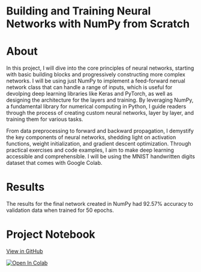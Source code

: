 # Building and Training Neural Networks with NumPy from Scratch

# About

In this project, I will dive into the core principles of neural networks, starting with basic building blocks and progressively constructing more complex networks. I will be using just NumPy to implement a feed-forward nerual network class that can handle a range of inputs, which is useful for devolping deep learning libraries like Keras and PyTorch, as well as designing the architecture for the layers and training. By leveraging NumPy, a fundamental library for numerical computing in Python, I guide readers through the process of creating custom neural networks, layer by layer, and training them for various tasks.

From data preprocessing to forward and backward propagation, I demystify the key components of neural networks, shedding light on activation functions, weight initialization, and gradient descent optimization. Through practical exercises and code examples, I aim to make deep learning accessible and comprehensible. I will be using the MNIST handwritten digits dataset that comes with Google Colab.

# Results

The results for the final network created in NumPy had 92.57% accuracy to validation data when trained for 50 epochs.

# Project Notebook

[View in GitHub](https://github.com/danplotkin/neural_network_numpy/blob/main/NeuralNetworkNumPy.ipynb)

[![Open In Colab](https://colab.research.google.com/assets/colab-badge.svg)](https://colab.research.google.com/github/danplotkin/neural_network_numpy/blob/main/NeuralNetworkNumPy.ipynb)
